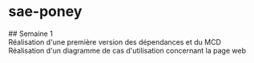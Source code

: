 # sae-poney

## Semaine 1  
Réalisation d'une première version des dépendances et du MCD  
Réalisation d'un diagramme de cas d'utilisation concernant la page web
